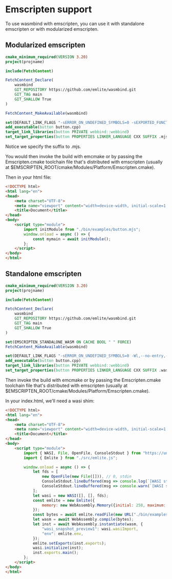 # Emscripten support

To use wasmbind with emscripten, you can use it with standalone emscripten or with modularized emscripten.

## Modularized emscripten
```cmake
cmake_minimum_required(VERSION 3.20)
project(projname)

include(FetchContent)

FetchContent_Declare(
    wasmbind
    GIT_REPOSITORY https://github.com/emlite/wasmbind.git
    GIT_TAG main
    GIT_SHALLOW True
)

FetchContent_MakeAvailable(wasmbind)

set(DEFAULT_LINK_FLAGS "-sERROR_ON_UNDEFINED_SYMBOLS=0 -sEXPORTED_FUNCTIONS=_main -Wl,--strip-all,--export-dynamic")
add_executable(button button.cpp)
target_link_libraries(button PRIVATE webbind::webbind)
set_target_properties(button PROPERTIES LINKER_LANGUAGE CXX SUFFIX .mjs LINK_FLAGS ${DEFAULT_LINK_FLAGS})
```

Notice we specify the suffix to .mjs.

You would then invoke the build with emcmake or by passing the Emscripten.cmake toolchain file that's distributed with emscripten (usually at $EMSCRIPTEN_ROOT/cmake/Modules/Platform/Emscripten.cmake).

Then in your html file:
```html
<!DOCTYPE html>
<html lang="en">
<head>
    <meta charset="UTF-8">
    <meta name="viewport" content="width=device-width, initial-scale=1.0">
    <title>Document</title>
</head>
<body>
    <script type="module">
        import initModule from "./bin/examples/button.mjs";
        window.onload = async () => {
            const mymain = await initModule();
        };
    </script>
</body>
</html>
```

## Standalone emscripten
```cmake
cmake_minimum_required(VERSION 3.20)
project(projname)

include(FetchContent)

FetchContent_Declare(
    wasmbind
    GIT_REPOSITORY https://github.com/emlite/wasmbind.git
    GIT_TAG main
    GIT_SHALLOW True
)

set(EMSCRIPTEN_STANDALONE_WASM ON CACHE BOOL " " FORCE)
FetchContent_MakeAvailable(wasmbind)

set(DEFAULT_LINK_FLAGS "-sERROR_ON_UNDEFINED_SYMBOLS=0 -Wl,--no-entry,--allow-undefined,--export-dynamic,--export=main,--export-table,--export-memory,--import-memory,--strip-all")
add_executable(button button.cpp)
target_link_libraries(button PRIVATE webbind::webbind)
set_target_properties(button PROPERTIES LINKER_LANGUAGE CXX SUFFIX .wasm LINK_FLAGS ${DEFAULT_LINK_FLAGS})
```

Then invoke the build with emcmake or by passing the Emscripten.cmake toolchain file that's distributed with emscripten (usually at $EMSCRIPTEN_ROOT/cmake/Modules/Platform/Emscripten.cmake).

In your index.html, we'll need a wasi shim:
```html
<!DOCTYPE html>
<html lang="en">
<head>
    <meta charset="UTF-8">
    <meta name="viewport" content="width=device-width, initial-scale=1.0">
    <title>Document</title>
</head>
<body>
    <script type="module">
        import { WASI, File, OpenFile, ConsoleStdout } from "https://unpkg.com/@bjorn3/browser_wasi_shim";
        import { Emlite } from "./src/emlite.js";

        window.onload = async () => {
            let fds = [
                new OpenFile(new File([])), // 0, stdin
                ConsoleStdout.lineBuffered(msg => console.log(`[WASI stdout] ${msg}`)), // 1, stdout
                ConsoleStdout.lineBuffered(msg => console.warn(`[WASI stderr] ${msg}`)), // 2, stderr
            ];
            let wasi = new WASI([], [], fds);
            const emlite = new Emlite({
                memory: new WebAssembly.Memory({initial: 258, maximum: 258})
            });
            const bytes = await emlite.readFile(new URL("./bin/examples/button.wasm", import.meta.url));
            let wasm = await WebAssembly.compile(bytes);
            let inst = await WebAssembly.instantiate(wasm, {
                "wasi_snapshot_preview1": wasi.wasiImport,
                "env": emlite.env,
            });
            emlite.setExports(inst.exports);
            wasi.initialize(inst);
            inst.exports.main();
        };
    </script>
</body>
</html>
```
